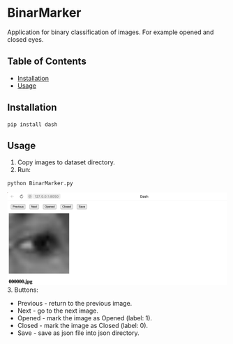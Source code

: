 # BinarMarker

Application for binary classification of images. For example opened and closed eyes.

## Table of Contents

- [Installation](#installation)
- [Usage](#usage)

## Installation
```
pip install dash
```

## Usage
1. Copy images to dataset directory.
2. Run:
```
python BinarMarker.py
```
![interface](images/interface.png)
3. Buttons:
- Previous - return to the previous image.
- Next - go to the next image.
- Opened - mark the image as Opened (label: 1).
- Closed - mark the image as Closed (label: 0).
- Save - save as json file into json directory.

